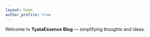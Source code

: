 ```yaml
---
layout: home
author_profile: true
---
```


Welcome to **TyataEssence Blog** — simplifying thoughts and ideas.

